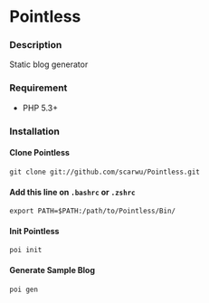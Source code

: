 Pointless
=========

### Description

Static blog generator

### Requirement

* PHP 5.3+

### Installation

#### Clone Pointless

	git clone git://github.com/scarwu/Pointless.git
	
#### Add this line on `.bashrc` or `.zshrc`
	
	export PATH=$PATH:/path/to/Pointless/Bin/

#### Init Pointless

	poi init
	
#### Generate Sample Blog

	poi gen